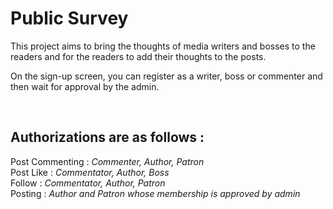 <h1>Public Survey</h1>

This project aims to bring the thoughts of media writers and bosses to the readers and for the readers to add their thoughts to the posts.

On the sign-up screen, you can register as a writer, boss or commenter and then wait for approval by the admin.

<br>

<h2>Authorizations are as follows :</h2> 
Post Commenting : <i> Commenter, Author, Patron</i><br>
Post Like : <i>Commentator, Author, Boss</i><br>
Follow : <i>Commentator, Author, Patron</i><br>
Posting : <i>Author and Patron whose membership is approved by admin</i><br>
